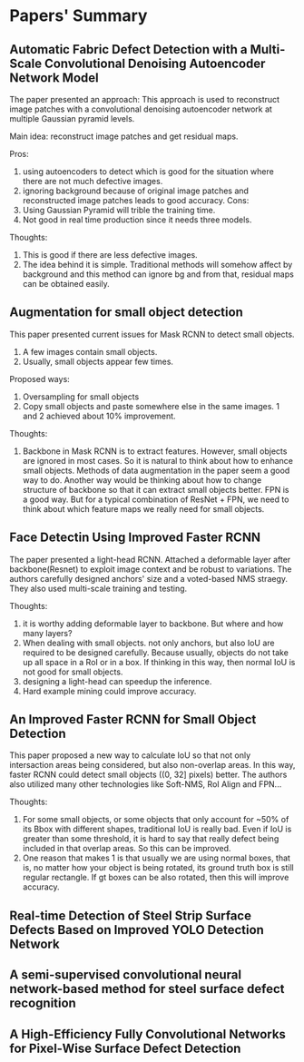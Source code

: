 # Papers' Summary

## Automatic Fabric Defect Detection with a Multi-Scale Convolutional Denoising Autoencoder Network Model

The paper presented an approach: This approach is used to reconstruct image patches with a convolutional denoising autoencoder network at multiple Gaussian pyramid levels.

Main idea: reconstruct image patches and get residual maps.

Pros:
  1. using autoencoders to detect which is good for the situation where there are not much defective images.
  2. ignoring background because of original image patches and reconstructed image patches leads to good accuracy.
Cons:
  1. Using Gaussian Pyramid will trible the training time.
  2. Not good in real time production since it needs three models.
  
Thoughts:
  1. This is good if there are less defective images.
  2. The idea behind it is simple. Traditional methods will somehow affect by background and this method can ignore bg and from that, residual maps can be obtained easily.

## Augmentation for small object detection

This paper presented current issues for Mask RCNN to detect small objects.
  1. A few images contain small objects.
  2. Usually, small objects appear few times.

Proposed ways:
  1. Oversampling for small objects
  2. Copy small objects and paste somewhere else in the same images.
  1 and 2 achieved about 10% improvement.
  
Thoughts:
  1. Backbone in Mask RCNN is to extract features. However, small objects are ignored in most cases.
      So it is natural to think about how to enhance small objects. Methods of data augmentation in the paper seem a good way to do.
      Another way would be thinking about how to change structure of backbone so that it can extract small objects better.
      FPN is a good way.
      But for a typical combination of ResNet + FPN, we need to think about which feature maps we really need for small objects.

## Face Detectin Using Improved Faster RCNN
The paper presented a light-head RCNN. Attached a deformable layer after backbone(Resnet) to exploit image context and be robust to variations. The authors carefully designed anchors' size and a voted-based NMS straegy. They also used multi-scale training and testing.

Thoughts:
  1. it is worthy adding deformable layer to backbone. But where and how many layers?
  2. When dealing with small objects. not only anchors, but also IoU are required to be designed carefully. Because usually, objects do not take up all space in a RoI or in a box. If thinking in this way, then normal IoU is not good for small objects.
  3. designing a light-head can speedup the inference.
  4. Hard example mining could improve accuracy.


## An Improved Faster RCNN for Small Object Detection
This paper proposed a new way to calculate IoU so that not only intersaction areas being considered, but also non-overlap areas. In this way, faster RCNN could detect small objects ((0, 32] pixels) better. The authors also utilized many other technologies like Soft-NMS, RoI Align and FPN...

Thoughts:
  1. For some small objects, or some objects that only account for ~50% of its Bbox with different shapes, traditional IoU is really bad. Even if IoU is greater than some threshold, it is hard to say that really defect being included in that overlap areas. So this can be improved.
  2. One reason that makes 1 is that usually we are using normal boxes, that is, no matter how your object is being rotated, its ground truth box is still regular rectangle. If gt boxes can be also rotated, then this will improve accuracy.

## Real-time Detection of Steel Strip Surface Defects Based on Improved YOLO Detection Network

## A semi-supervised convolutional neural network-based method for steel surface defect recognition

## A High-Efficiency Fully Convolutional Networks for Pixel-Wise Surface Defect Detection



  
